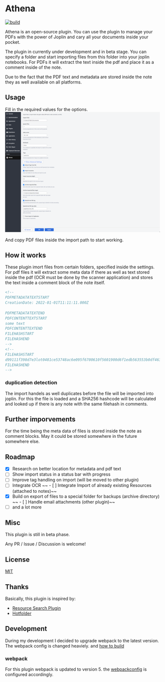 # Athena

[![build](https://github.com/makaanneo/joplin-plugin-athena/actions/workflows/ci.yml/badge.svg)](https://github.com/makaanneo/joplin-plugin-athena/actions/workflows/ci.yml)

Athena is an open-source plugin. You can use the plugin to manage your PDFs with the power of Joplin and cary all your documents inside your pocket.

The plugin in currently under development and in beta stage. You can specify a folder and start importing files from this folder into your joplin notebooks. For PDFs it will extract the text inside the pdf and place it as a comment inside of the note.

Due to the fact that the PDF text and metadata are stored inside the note they as well available on all platforms.

## Usage

Fill in the required values for the options.
![Image](assets/JoplinOptions.png)

And copy PDF files inside the import path to start working.

## How it works
These plugin imort files from certain folders, specified inside the settings. For pdf files it will extract some meta data if there as well as text stored inside the pdf (OCR must be done by the scanner application) and stores the text inside a comment block of the note itself.

```xml
<!--
PDFMETADATATEXTSTART
CreationDate: 2022-01-01T11:11:11.000Z

PDFMETADATATEXTEND
PDFCONTENTTEXTSTART
some text
PDFCONTENTTEXTEND
FILEHASHSTART
FILEHASHEND
-->
<!--
FILEHASHSTART
d99111f398d7e3lot0481ce53748ac6e095f6700610f5601900d6f1edb563553b0df463dd325abe4e41d278a849658f087b2b1246fkdbaea5c9acac05d59cd78d59
FILEHASHEND
-->
```

### duplication detection
The import handels as well duplicates before the file will be imported into joplin. For this the file is loaded and a SHA256 hashcode will be calculated and looked up if there is any note with the same filehash in comments.

## Further imporvements
For the time being the meta data of files is stored inside the note as comment blocks. May it could be stored somewhere in the future somewhere else.

## Roadmap

- [x] Research on better location for metadata and pdf text
- [ ] Show import status in a status bar with progress
- [ ] Improve tag handling on import (will be moved to other plugin)
- [ ] Integrate OCR
~~ - [ ] Integrate Import of already existing Resources (attached to notes)~~
- [x] Build on export of files to a special folder for backups (archive directory)
~~ - [ ] Handle email attachments (other plugin)~~
- [ ] and a lot more

## Misc

This plugin is still in beta phase.

Any PR / Issue / Discussion is welcome!

## License

[MIT](LICENSE.md)

## Thanks

Basically, this plugin is inspired by:

- [Resource Search Plugin](https://github.com/roman-r-m/joplin-plugin-resource-search)
- [Hotfolder](https://github.com/JackGruber/joplin-plugin-hotfolder)

## Development

During my development I decided to upgrade webpack to the latest version. The webpack config is changed heaviely.
and [how to build](GENERATOR_DOC.md)

### webpack

For this plugin webpack is updated to version 5. the [webpackconfig](webpack.config.js) is configured accordingly.
